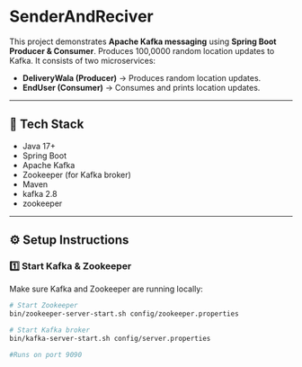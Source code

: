 # SenderAndReciver



This project demonstrates **Apache Kafka messaging** using **Spring Boot Producer & Consumer**. Produces 100,0000 random location updates to Kafka. 
It consists of two microservices:  

- **DeliveryWala (Producer)** → Produces random location updates.  
- **EndUser (Consumer)** → Consumes and prints location updates.  

---

## 📌 Tech Stack
- Java 17+  
- Spring Boot  
- Apache Kafka  
- Zookeeper (for Kafka broker)  
- Maven
- kafka 2.8
- zookeeper

---

## ⚙️ Setup Instructions

### 1️⃣ Start Kafka & Zookeeper
Make sure Kafka and Zookeeper are running locally:  
```sh
# Start Zookeeper
bin/zookeeper-server-start.sh config/zookeeper.properties

# Start Kafka broker
bin/kafka-server-start.sh config/server.properties

#Runs on port 9090


